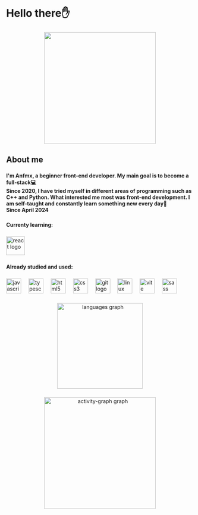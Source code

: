 
<h1 align="left">Hello there✋</h1>

###

<div align="center">
  <img height="300" src="https://user-images.githubusercontent.com/74038190/212747903-e9bdf048-2dc8-41f9-b973-0e72ff07bfba.gif"  />
</div>

###

<h2 align="left">About me</h2>

###

<h4 align="left">I'm Anfmx, a beginner front-end developer. My main goal is to become a full-stack💻<br>Since 2020, I have tried myself in different areas of programming such as C++ and Python. What interested me most was front-end development. I am self-taught and constantly learn something new every day🎯<br>Since April 2024</h4>

###

<h4 align="left">Currenty learning:</h4>

###

<div align="left">
  <img src="https://skillicons.dev/icons?i=react" height="50" alt="react logo"  />
</div>

###

<h4 align="left">Already studied and used:</h4>

###

<div align="left">
  <img src="https://skillicons.dev/icons?i=js" height="40" alt="javascript logo"  />
  <img width="12" />
  <img src="https://skillicons.dev/icons?i=ts" height="40" alt="typescript logo"  />
  <img width="12" />
  <img src="https://cdn.jsdelivr.net/gh/devicons/devicon/icons/html5/html5-original.svg" height="40" alt="html5 logo"  />
  <img width="12" />
  <img src="https://cdn.jsdelivr.net/gh/devicons/devicon/icons/css3/css3-original.svg" height="40" alt="css3 logo"  />
  <img width="12" />
  <img src="https://cdn.jsdelivr.net/gh/devicons/devicon/icons/git/git-plain.svg" height="40" alt="git logo"  />
  <img width="12" />
  <img src="https://cdn.jsdelivr.net/gh/devicons/devicon/icons/linux/linux-original.svg" height="40" alt="linux logo"  />
  <img width="12" />
  <img src="https://skillicons.dev/icons?i=vite" height="40" alt="vite logo"  />
  <img width="12" />
  <img src="https://cdn.jsdelivr.net/gh/devicons/devicon/icons/sass/sass-original.svg" height="40" alt="sass logo"  />
</div>

###

<div align="center">
  <img src="https://github-readme-stats.vercel.app/api/top-langs?username=Anfmx&locale=en&hide_title=false&layout=compact&card_width=320&langs_count=8&theme=tokyonight&hide_border=true" height="230" alt="languages graph"  />
</div>

###

<div align="center">
  <img src="https://github-readme-activity-graph.vercel.app/graph?username=Anfmx&radius=16&theme=tokyo-night&area=true&order=5&hide_border=true&hide_title=false" height="300" alt="activity-graph graph"  />
</div>

###
